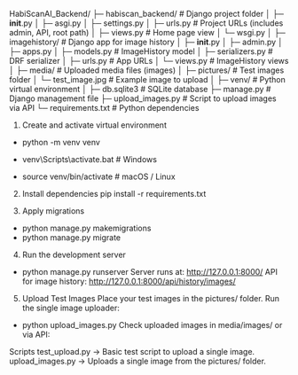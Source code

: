 HabiScanAI_Backend/
├─ habiscan_backend/                  # Django project folder
│   ├─ __init__.py
│   ├─ asgi.py
│   ├─ settings.py
│   ├─ urls.py                        # Project URLs (includes admin, API, root path)
│   ├─ views.py                       # Home page view
│   └─ wsgi.py
│
├─ imagehistory/                      # Django app for image history
│   ├─ __init__.py
│   ├─ admin.py
│   ├─ apps.py
│   ├─ models.py                      # ImageHistory model
│   ├─ serializers.py                 # DRF serializer
│   ├─ urls.py                        # App URLs
│   └─ views.py                       # ImageHistory views
│
├─ media/                             # Uploaded media files (images)
│
├─ pictures/                          # Test images folder
│   └─ test_image.jpg                 # Example image to upload
│
├─ venv/                              # Python virtual environment
│
├─ db.sqlite3                         # SQLite database
├─ manage.py                          # Django management file
├─ upload_images.py                   # Script to upload images via API
└─ requirements.txt                   # Python dependencies

1. Create and activate virtual environment
- python -m venv venv

- venv\Scripts\activate.bat              # Windows
- source venv/bin/activate               # macOS / Linux

2. Install dependencies
pip install -r requirements.txt

3. Apply migrations
- python manage.py makemigrations
- python manage.py migrate

4. Run the development server
- python manage.py runserver
Server runs at: http://127.0.0.1:8000/
API for image history: http://127.0.0.1:8000/api/history/images/

5. Upload Test Images
Place your test images in the pictures/ folder.
Run the single image uploader:
- python upload_images.py
Check uploaded images in media/images/ or via API:

Scripts
test_upload.py → Basic test script to upload a single image.
upload_images.py → Uploads a single image from the pictures/ folder.